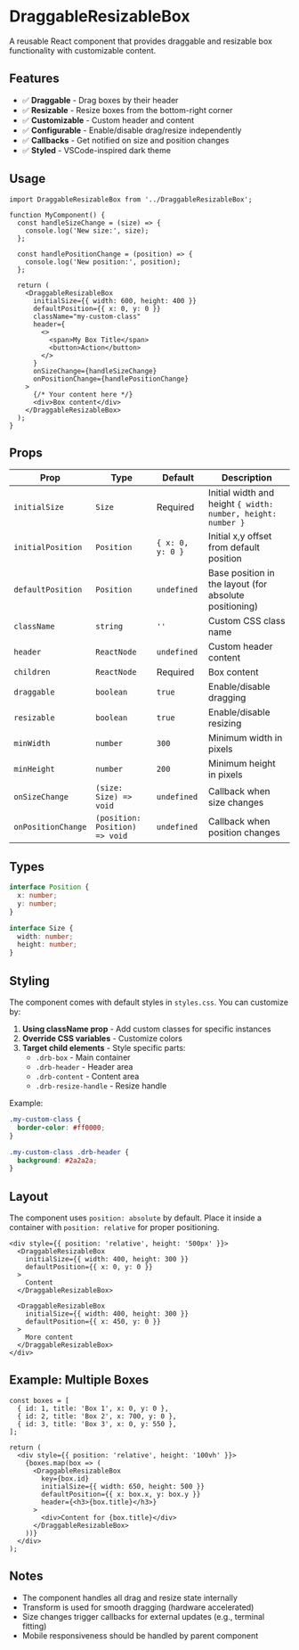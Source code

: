 # DraggableResizableBox

A reusable React component that provides draggable and resizable box functionality with customizable content.

## Features

- ✅ **Draggable** - Drag boxes by their header
- ✅ **Resizable** - Resize boxes from the bottom-right corner
- ✅ **Customizable** - Custom header and content
- ✅ **Configurable** - Enable/disable drag/resize independently
- ✅ **Callbacks** - Get notified on size and position changes
- ✅ **Styled** - VSCode-inspired dark theme

## Usage

```tsx
import DraggableResizableBox from '../DraggableResizableBox';

function MyComponent() {
  const handleSizeChange = (size) => {
    console.log('New size:', size);
  };

  const handlePositionChange = (position) => {
    console.log('New position:', position);
  };

  return (
    <DraggableResizableBox
      initialSize={{ width: 600, height: 400 }}
      defaultPosition={{ x: 0, y: 0 }}
      className="my-custom-class"
      header={
        <>
          <span>My Box Title</span>
          <button>Action</button>
        </>
      }
      onSizeChange={handleSizeChange}
      onPositionChange={handlePositionChange}
    >
      {/* Your content here */}
      <div>Box content</div>
    </DraggableResizableBox>
  );
}
```

## Props

| Prop | Type | Default | Description |
|------|------|---------|-------------|
| `initialSize` | `Size` | Required | Initial width and height `{ width: number, height: number }` |
| `initialPosition` | `Position` | `{ x: 0, y: 0 }` | Initial x,y offset from default position |
| `defaultPosition` | `Position` | `undefined` | Base position in the layout (for absolute positioning) |
| `className` | `string` | `''` | Custom CSS class name |
| `header` | `ReactNode` | `undefined` | Custom header content |
| `children` | `ReactNode` | Required | Box content |
| `draggable` | `boolean` | `true` | Enable/disable dragging |
| `resizable` | `boolean` | `true` | Enable/disable resizing |
| `minWidth` | `number` | `300` | Minimum width in pixels |
| `minHeight` | `number` | `200` | Minimum height in pixels |
| `onSizeChange` | `(size: Size) => void` | `undefined` | Callback when size changes |
| `onPositionChange` | `(position: Position) => void` | `undefined` | Callback when position changes |

## Types

```typescript
interface Position {
  x: number;
  y: number;
}

interface Size {
  width: number;
  height: number;
}
```

## Styling

The component comes with default styles in `styles.css`. You can customize by:

1. **Using className prop** - Add custom classes for specific instances
2. **Override CSS variables** - Customize colors
3. **Target child elements** - Style specific parts:
   - `.drb-box` - Main container
   - `.drb-header` - Header area
   - `.drb-content` - Content area
   - `.drb-resize-handle` - Resize handle

Example:
```css
.my-custom-class {
  border-color: #ff0000;
}

.my-custom-class .drb-header {
  background: #2a2a2a;
}
```

## Layout

The component uses `position: absolute` by default. Place it inside a container with `position: relative` for proper positioning.

```tsx
<div style={{ position: 'relative', height: '500px' }}>
  <DraggableResizableBox
    initialSize={{ width: 400, height: 300 }}
    defaultPosition={{ x: 0, y: 0 }}
  >
    Content
  </DraggableResizableBox>

  <DraggableResizableBox
    initialSize={{ width: 400, height: 300 }}
    defaultPosition={{ x: 450, y: 0 }}
  >
    More content
  </DraggableResizableBox>
</div>
```

## Example: Multiple Boxes

```tsx
const boxes = [
  { id: 1, title: 'Box 1', x: 0, y: 0 },
  { id: 2, title: 'Box 2', x: 700, y: 0 },
  { id: 3, title: 'Box 3', x: 0, y: 550 },
];

return (
  <div style={{ position: 'relative', height: '100vh' }}>
    {boxes.map(box => (
      <DraggableResizableBox
        key={box.id}
        initialSize={{ width: 650, height: 500 }}
        defaultPosition={{ x: box.x, y: box.y }}
        header={<h3>{box.title}</h3>}
      >
        <div>Content for {box.title}</div>
      </DraggableResizableBox>
    ))}
  </div>
);
```

## Notes

- The component handles all drag and resize state internally
- Transform is used for smooth dragging (hardware accelerated)
- Size changes trigger callbacks for external updates (e.g., terminal fitting)
- Mobile responsiveness should be handled by parent component
